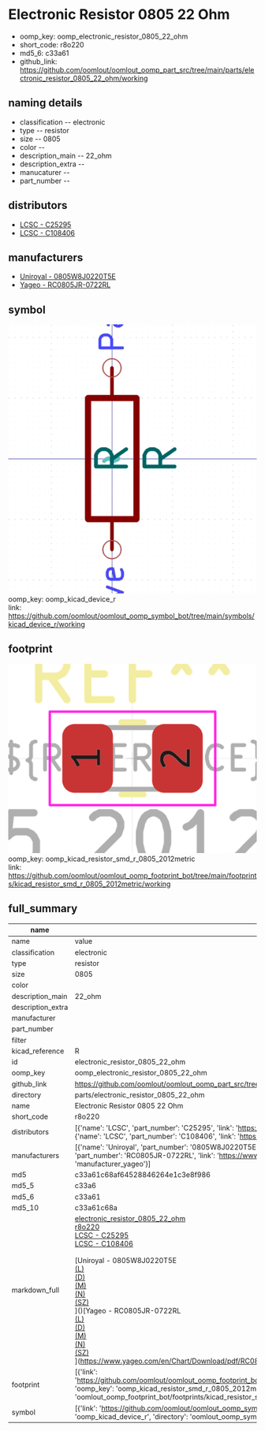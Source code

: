 # Electronic Resistor 0805 22 Ohm

  
* oomp_key: oomp_electronic_resistor_0805_22_ohm 
* short_code: r8o220
* md5_6: c33a61  
* github_link: https://github.com/oomlout/oomlout_oomp_part_src/tree/main/parts/electronic_resistor_0805_22_ohm/working  
## naming details
* classification -- electronic
* type -- resistor
* size -- 0805
* color -- 
* description_main -- 22_ohm
* description_extra -- 
* manucaturer -- 
* part_number -- 

## distributors
* [LCSC - C25295](https://lcsc.com/product-detail/C25295.html)  
* [LCSC - C108406](https://lcsc.com/product-detail/C108406.html)  

## manufacturers
* [Uniroyal - 0805W8J0220T5E]()  
* [Yageo - RC0805JR-0722RL](https://www.yageo.com/en/Chart/Download/pdf/RC0805JR-0722RL)  

## symbol

![](symbol/0/working/working_600.png)  
oomp_key: oomp_kicad_device_r  
link: https://github.com/oomlout/oomlout_oomp_symbol_bot/tree/main/symbols/kicad_device_r/working  

## footprint

![](footprint/0/working/working_600.png)  
oomp_key: oomp_kicad_resistor_smd_r_0805_2012metric  
link: https://github.com/oomlout/oomlout_oomp_footprint_bot/tree/main/footprints/kicad_resistor_smd_r_0805_2012metric/working  

## full_summary
| name | value | 
| --- | --- | 
| name | value | 
| classification | electronic | 
| type | resistor | 
| size | 0805 | 
| color |  | 
| description_main | 22_ohm | 
| description_extra |  | 
| manufacturer |  | 
| part_number |  | 
| filter |  | 
| kicad_reference | R | 
| id | electronic_resistor_0805_22_ohm | 
| oomp_key | oomp_electronic_resistor_0805_22_ohm | 
| github_link | https://github.com/oomlout/oomlout_oomp_part_src/tree/main/parts/electronic_resistor_0805_22_ohm/working | 
| directory | parts/electronic_resistor_0805_22_ohm | 
| name | Electronic Resistor 0805 22 Ohm | 
| short_code | r8o220 | 
| distributors | [{'name': 'LCSC', 'part_number': 'C25295', 'link': 'https://lcsc.com/product-detail/C25295.html', 'id': 'distributor_lcsc'}, {'name': 'LCSC', 'part_number': 'C108406', 'link': 'https://lcsc.com/product-detail/C108406.html', 'id': 'distributor_lcsc'}] | 
| manufacturers | [{'name': 'Uniroyal', 'part_number': '0805W8J0220T5E', 'link': '', 'id': 'manufacturer_uniroyal'}, {'name': 'Yageo', 'part_number': 'RC0805JR-0722RL', 'link': 'https://www.yageo.com/en/Chart/Download/pdf/RC0805JR-0722RL', 'id': 'manufacturer_yageo'}] | 
| md5 | c33a61c68af64528846264e1c3e8f986 | 
| md5_5 | c33a6 | 
| md5_6 | c33a61 | 
| md5_10 | c33a61c68a | 
| markdown_full | [electronic_resistor_0805_22_ohm](https://github.com/oomlout/oomlout_oomp_part_src/tree/main/parts/electronic_resistor_0805_22_ohm/working)<br>[r8o220](https://github.com/oomlout/oomlout_oomp_part_src/tree/main/parts/electronic_resistor_0805_22_ohm/working)<br>[LCSC - C25295<br>](https://lcsc.com/product-detail/C25295.html)[LCSC - C108406<br>](https://lcsc.com/product-detail/C108406.html)<br>[Uniroyal - 0805W8J0220T5E<br>[(L)<br>](https://www.lcsc.com/search?q=0805W8J0220T5E)[(D)<br>](https://www.digikey.com/en/products?,keywords=0805W8J0220T5E)[(M)<br>](https://www.mouser.com/Search/Refine?Keyword=0805W8J0220T5E)[(N)<br>](https://www.newark.com/search?st=0805W8J0220T5E)[(SZ)<br>](https://so.szlcsc.com/global.html?k=0805W8J0220T5E)]()[Yageo - RC0805JR-0722RL<br>[(L)<br>](https://www.lcsc.com/search?q=RC0805JR-0722RL)[(D)<br>](https://www.digikey.com/en/products?,keywords=RC0805JR-0722RL)[(M)<br>](https://www.mouser.com/Search/Refine?Keyword=RC0805JR-0722RL)[(N)<br>](https://www.newark.com/search?st=RC0805JR-0722RL)[(SZ)<br>](https://so.szlcsc.com/global.html?k=RC0805JR-0722RL)](https://www.yageo.com/en/Chart/Download/pdf/RC0805JR-0722RL) | 
| footprint | [{'link': 'https://github.com/oomlout/oomlout_oomp_footprint_bot/tree/main/foootprntss/kicad_resistor_smd_r_0805_2012metric', 'oomp_key': 'oomp_kicad_resistor_smd_r_0805_2012metric', 'directory': 'oomlout_oomp_footprint_bot/footprints/kicad_resistor_smd_r_0805_2012metric//working/working.kicad_mod'}] | 
| symbol | [{'link': 'https://github.com/oomlout/oomlout_oomp_symbol_bot/tree/main/symbols/kicad_device_r', 'oomp_key': 'oomp_kicad_device_r', 'directory': 'oomlout_oomp_symbol_bot/symbols/kicad_device_r//working/working.kicad_sym'}] | 
